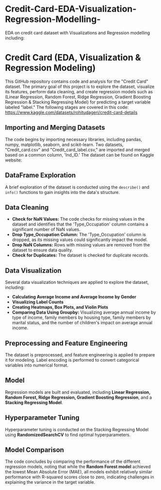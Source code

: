 # Credit-Card-EDA-Visualization-Regression-Modelling-
EDA on credit card dataset with Visualizations and Regression modelling including: 
# Credit Card (EDA, Visualization & Regression Modeling)

This GitHub repository contains code and analysis for the "Credit Card" dataset. The primary goal of this project is to explore the dataset, visualize its features, perform data cleaning, and create regression models such as (Linear Regression, Random Forest,  Ridge Regression, Gradient Boosting Regression &amp; Stacking Regressing Model) for predicting a target variable labeled "label." The following stages are covered in this code: https://www.kaggle.com/datasets/rohitudageri/credit-card-details

## Importing and Merging Datasets

The code begins by importing necessary libraries, including pandas, numpy, matplotlib, seaborn, and scikit-learn. Two datasets, "Credit_card.csv" and "Credit_card_label.csv," are imported and merged based on a common column, 'Ind_ID.' The dataset can be found on Kaggle website: 

## DataFrame Exploration

A brief exploration of the dataset is conducted using the `describe()` and `info()` functions to gain insights into the data's structure.

## Data Cleaning

- **Check for NaN Values:** The code checks for missing values in the dataset and identifies that the 'Type_Occupation' column contains a significant number of NaN values.
- **Drop Type_Occupation Column:** The 'Type_Occupation' column is dropped, as its missing values could significantly impact the model.
- **Drop NaN Columns:** Rows with missing values are removed from the dataset to ensure data quality.
- **Check for Duplicates:** The dataset is checked for duplicate records.

## Data Visualization

Several data visualization techniques are applied to explore the dataset, including:

- **Calculating Average Income and Average Income by Gender**
- **Visualizing Label Counts**
- **Creating Heatmaps, Box Plots, and Violin Plots**
- **Comparing Data Using Groupby:** Visualizing average annual income by type of income, family members by housing type, family members by marital status, and the number of children's impact on average annual income.

## Preprocessing and Feature Engineering

The dataset is preprocessed, and feature engineering is applied to prepare it for modeling. Label encoding is performed to convert categorical variables into numerical format.

## Model

Regression models are built and evaluated, including **Linear Regression, Random Forest, Ridge Regression, Gradient Boosting Regression**, and a **Stacking Regressing Model**.

## Hyperparameter Tuning

Hyperparameter tuning is conducted on the Stacking Regressing Model using **RandomizedSearchCV** to find optimal hyperparameters.

## Model Comparison

The code concludes by comparing the performance of the different regression models, noting that while the **Random Forest model** achieved the lowest Mean Absolute Error (MAE), all models exhibit relatively similar performance with R-squared scores close to zero, indicating challenges in explaining the variance in the target variable.
